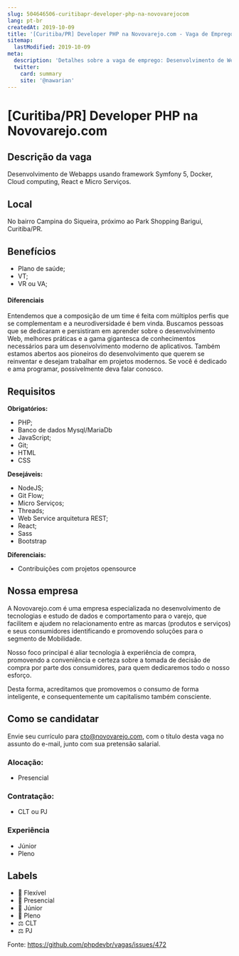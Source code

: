 ```yaml
---
slug: 504646506-curitibapr-developer-php-na-novovarejocom
lang: pt-br
createdAt: 2019-10-09
title: '[Curitiba/PR] Developer PHP na Novovarejo.com - Vaga de Emprego'
sitemap:
  lastModified: 2019-10-09
meta:
  description: 'Detalhes sobre a vaga de emprego: Desenvolvimento de Webapps usando framework Symfony 5, Docker, Cloud computing, React e Micro Serviços.'
  twitter:
    card: summary
    site: '@nawarian'
---
```


# [Curitiba/PR] Developer PHP na Novovarejo.com

## Descrição da vaga

Desenvolvimento de Webapps usando framework Symfony 5, Docker, Cloud computing, React e Micro Serviços.

## Local

No bairro Campina do Siqueira, próximo ao Park Shopping Barigui, Curitiba/PR.


## Benefícios

* Plano de saúde;
* VT;
* VR ou VA;

#### Diferenciais

Entendemos que a composição de um time é feita com múltiplos perfis que se complementam e a neurodiversidade é bem vinda.
Buscamos pessoas que se dedicaram e persistiram em aprender sobre o desenvolvimento Web, melhores práticas e a gama gigantesca de conhecimentos necessários para um desenvolvimento moderno de aplicativos. Também estamos abertos aos pioneiros do desenvolvimento que querem se reinventar e desejam trabalhar em projetos modernos. Se você é dedicado e ama programar, possivelmente deva falar conosco.

## Requisitos

**Obrigatórios:**
- PHP;
- Banco de dados Mysql/MariaDb
- JavaScript;
- Git;
- HTML
- CSS

**Desejáveis:**
- NodeJS;
- Git Flow;
- Micro Serviços;
- Threads;
- Web Service arquitetura REST;
- React;
- Sass
- Bootstrap

**Diferenciais:**
- Contribuições com projetos opensource

## Nossa empresa

A Novovarejo.com é uma empresa especializada no desenvolvimento de
tecnologias e estudo de dados e comportamento para o varejo, que facilitem e
ajudem no relacionamento entre as marcas (produtos e serviços) e seus
consumidores identificando e promovendo soluções para o segmento
de Mobilidade.

Nosso foco principal é aliar tecnologia à experiência de compra, promovendo a
conveniência e certeza sobre a tomada de decisão de compra por parte dos
consumidores, para quem dedicaremos todo o nosso esforço.

Desta forma, acreditamos que promovemos o consumo de forma inteligente, e
consequentemente um capitalismo também consciente.


## Como se candidatar

Envie seu currículo para [cto@novovarejo.com](mailto:cto@novovarejo.com), com o título desta vaga no assunto do e-mail, junto com sua pretensão salarial.

### Alocação:
- Presencial

### Contratação:
- CLT ou PJ

### Experiência
- Júnior
- Pleno

## Labels

- 🏢 Flexível
- 🏢 Presencial
- 👦 Júnior
- 👨 Pleno
- ⚖️ CLT
- ⚖️ PJ



Fonte: https://github.com/phpdevbr/vagas/issues/472